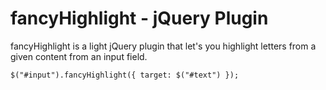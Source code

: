 fancyHighlight - jQuery Plugin
==============

fancyHighlight is a light jQuery plugin that let's you highlight letters from a given content from an input field.

    $("#input").fancyHighlight({ target: $("#text") });